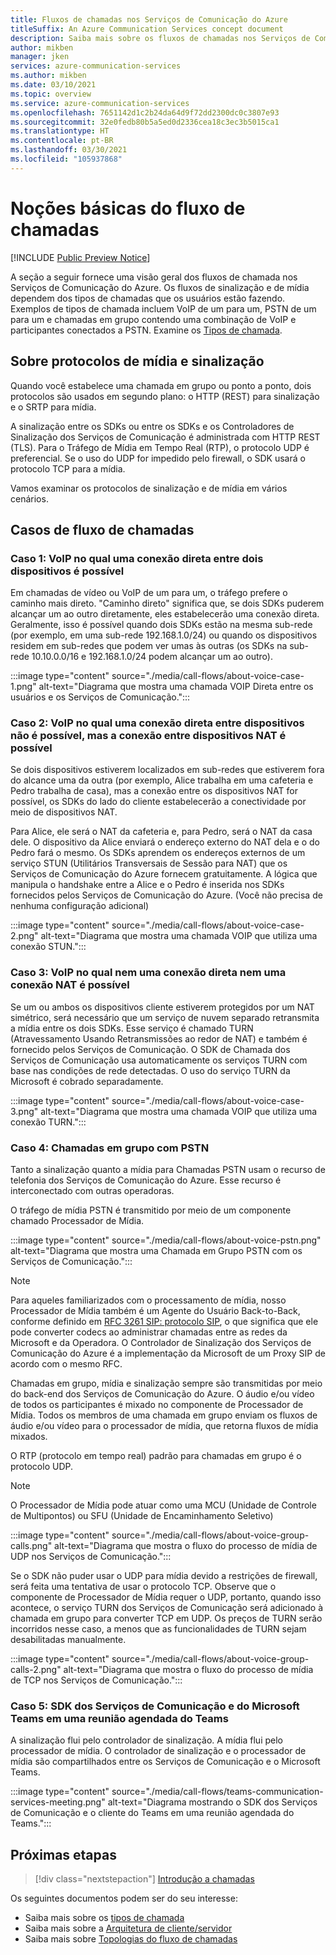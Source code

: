 ```yaml
---
title: Fluxos de chamadas nos Serviços de Comunicação do Azure
titleSuffix: An Azure Communication Services concept document
description: Saiba mais sobre os fluxos de chamadas nos Serviços de Comunicação do Azure.
author: mikben
manager: jken
services: azure-communication-services
ms.author: mikben
ms.date: 03/10/2021
ms.topic: overview
ms.service: azure-communication-services
ms.openlocfilehash: 7651142d1c2b24da64d9f72dd2300dc0c3807e93
ms.sourcegitcommit: 32e0fedb80b5a5ed0d2336cea18c3ec3b5015ca1
ms.translationtype: HT
ms.contentlocale: pt-BR
ms.lasthandoff: 03/30/2021
ms.locfileid: "105937868"
---
```

# <a name="call-flow-basics"></a>Noções básicas do fluxo de chamadas

[!INCLUDE [Public Preview Notice](../includes/public-preview-include-phone-numbers.md)]

A seção a seguir fornece uma visão geral dos fluxos de chamada nos Serviços de Comunicação do Azure. Os fluxos de sinalização e de mídia dependem dos tipos de chamadas que os usuários estão fazendo. Exemplos de tipos de chamada incluem VoIP de um para um, PSTN de um para um e chamadas em grupo contendo uma combinação de VoIP e participantes conectados a PSTN. Examine os [Tipos de chamada](./voice-video-calling/about-call-types.md).

## <a name="about-signaling-and-media-protocols"></a>Sobre protocolos de mídia e sinalização

Quando você estabelece uma chamada em grupo ou ponto a ponto, dois protocolos são usados em segundo plano: o HTTP (REST) para sinalização e o SRTP para mídia.

A sinalização entre os SDKs ou entre os SDKs e os Controladores de Sinalização dos Serviços de Comunicação é administrada com HTTP REST (TLS). Para o Tráfego de Mídia em Tempo Real (RTP), o protocolo UDP é preferencial. Se o uso do UDP for impedido pelo firewall, o SDK usará o protocolo TCP para a mídia.

Vamos examinar os protocolos de sinalização e de mídia em vários cenários.

## <a name="call-flow-cases"></a>Casos de fluxo de chamadas

### <a name="case-1-voip-where-a-direct-connection-between-two-devices-is-possible"></a>Caso 1: VoIP no qual uma conexão direta entre dois dispositivos é possível

Em chamadas de vídeo ou VoIP de um para um, o tráfego prefere o caminho mais direto. "Caminho direto" significa que, se dois SDKs puderem alcançar um ao outro diretamente, eles estabelecerão uma conexão direta. Geralmente, isso é possível quando dois SDKs estão na mesma sub-rede (por exemplo, em uma sub-rede 192.168.1.0/24) ou quando os dispositivos residem em sub-redes que podem ver umas às outras (os SDKs na sub-rede 10.10.0.0/16 e 192.168.1.0/24 podem alcançar um ao outro).

:::image type="content" source="./media/call-flows/about-voice-case-1.png" alt-text="Diagrama que mostra uma chamada VOIP Direta entre os usuários e os Serviços de Comunicação.":::

### <a name="case-2-voip-where-a-direct-connection-between-devices-is-not-possible-but-where-connection-between-nat-devices-is-possible"></a>Caso 2: VoIP no qual uma conexão direta entre dispositivos não é possível, mas a conexão entre dispositivos NAT é possível

Se dois dispositivos estiverem localizados em sub-redes que estiverem fora do alcance uma da outra (por exemplo, Alice trabalha em uma cafeteria e Pedro trabalha de casa), mas a conexão entre os dispositivos NAT for possível, os SDKs do lado do cliente estabelecerão a conectividade por meio de dispositivos NAT.

Para Alice, ele será o NAT da cafeteria e, para Pedro, será o NAT da casa dele. O dispositivo da Alice enviará o endereço externo do NAT dela e o do Pedro fará o mesmo. Os SDKs aprendem os endereços externos de um serviço STUN (Utilitários Transversais de Sessão para NAT) que os Serviços de Comunicação do Azure fornecem gratuitamente. A lógica que manipula o handshake entre a Alice e o Pedro é inserida nos SDKs fornecidos pelos Serviços de Comunicação do Azure. (Você não precisa de nenhuma configuração adicional)

:::image type="content" source="./media/call-flows/about-voice-case-2.png" alt-text="Diagrama que mostra uma chamada VOIP que utiliza uma conexão STUN.":::

### <a name="case-3-voip-where-neither-a-direct-nor-nat-connection-is-possible"></a>Caso 3: VoIP no qual nem uma conexão direta nem uma conexão NAT é possível

Se um ou ambos os dispositivos cliente estiverem protegidos por um NAT simétrico, será necessário que um serviço de nuvem separado retransmita a mídia entre os dois SDKs. Esse serviço é chamado TURN (Atravessamento Usando Retransmissões ao redor de NAT) e também é fornecido pelos Serviços de Comunicação. O SDK de Chamada dos Serviços de Comunicação usa automaticamente os serviços TURN com base nas condições de rede detectadas. O uso do serviço TURN da Microsoft é cobrado separadamente.

:::image type="content" source="./media/call-flows/about-voice-case-3.png" alt-text="Diagrama que mostra uma chamada VOIP que utiliza uma conexão TURN.":::

### <a name="case-4-group-calls-with-pstn"></a>Caso 4: Chamadas em grupo com PSTN

Tanto a sinalização quanto a mídia para Chamadas PSTN usam o recurso de telefonia dos Serviços de Comunicação do Azure. Esse recurso é interconectado com outras operadoras.

O tráfego de mídia PSTN é transmitido por meio de um componente chamado Processador de Mídia.

:::image type="content" source="./media/call-flows/about-voice-pstn.png" alt-text="Diagrama que mostra uma Chamada em Grupo PSTN com os Serviços de Comunicação.":::

> [!NOTE]
> Para aqueles familiarizados com o processamento de mídia, nosso Processador de Mídia também é um Agente do Usuário Back-to-Back, conforme definido em [RFC 3261 SIP: protocolo SIP](https://tools.ietf.org/html/rfc3261), o que significa que ele pode converter codecs ao administrar chamadas entre as redes da Microsoft e da Operadora. O Controlador de Sinalização dos Serviços de Comunicação do Azure é a implementação da Microsoft de um Proxy SIP de acordo com o mesmo RFC.

Chamadas em grupo, mídia e sinalização sempre são transmitidas por meio do back-end dos Serviços de Comunicação do Azure. O áudio e/ou vídeo de todos os participantes é mixado no componente de Processador de Mídia. Todos os membros de uma chamada em grupo enviam os fluxos de áudio e/ou vídeo para o processador de mídia, que retorna fluxos de mídia mixados.

O RTP (protocolo em tempo real) padrão para chamadas em grupo é o protocolo UDP.

> [!NOTE]
> O Processador de Mídia pode atuar como uma MCU (Unidade de Controle de Multipontos) ou SFU (Unidade de Encaminhamento Seletivo)

:::image type="content" source="./media/call-flows/about-voice-group-calls.png" alt-text="Diagrama que mostra o fluxo do processo de mídia de UDP nos Serviços de Comunicação.":::

Se o SDK não puder usar o UDP para mídia devido a restrições de firewall, será feita uma tentativa de usar o protocolo TCP. Observe que o componente de Processador de Mídia requer o UDP, portanto, quando isso acontece, o serviço TURN dos Serviços de Comunicação será adicionado à chamada em grupo para converter TCP em UDP. Os preços de TURN serão incorridos nesse caso, a menos que as funcionalidades de TURN sejam desabilitadas manualmente.

:::image type="content" source="./media/call-flows/about-voice-group-calls-2.png" alt-text="Diagrama que mostra o fluxo do processo de mídia de TCP nos Serviços de Comunicação.":::

### <a name="case-5-communication-services-sdk-and-microsoft-teams-in-a-scheduled-teams-meeting"></a>Caso 5: SDK dos Serviços de Comunicação e do Microsoft Teams em uma reunião agendada do Teams

A sinalização flui pelo controlador de sinalização. A mídia flui pelo processador de mídia. O controlador de sinalização e o processador de mídia são compartilhados entre os Serviços de Comunicação e o Microsoft Teams.

:::image type="content" source="./media/call-flows/teams-communication-services-meeting.png" alt-text="Diagrama mostrando o SDK dos Serviços de Comunicação e o cliente do Teams em uma reunião agendada do Teams.":::



## <a name="next-steps"></a>Próximas etapas

> [!div class="nextstepaction"]
> [Introdução a chamadas](../quickstarts/voice-video-calling/getting-started-with-calling.md)

Os seguintes documentos podem ser do seu interesse:

- Saiba mais sobre os [tipos de chamada](../concepts/voice-video-calling/about-call-types.md)
- Saiba mais sobre a [Arquitetura de cliente/servidor](./client-and-server-architecture.md)
- Saiba mais sobre [Topologias do fluxo de chamadas](./detailed-call-flows.md)
